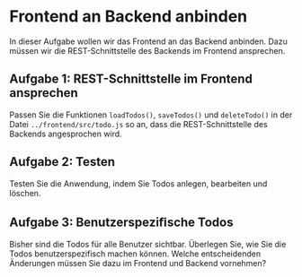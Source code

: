 # Frontend an Backend anbinden

In dieser Aufgabe wollen wir das Frontend an das Backend anbinden. Dazu müssen wir die REST-Schnittstelle des Backends im Frontend ansprechen.

## Aufgabe 1: REST-Schnittstelle im Frontend ansprechen
Passen Sie die Funktionen `loadTodos()`, `saveTodos()` und `deleteTodo()` in der Datei `../frontend/src/todo.js` so an, dass die REST-Schnittstelle des Backends angesprochen wird.

## Aufgabe 2: Testen
Testen Sie die Anwendung, indem Sie Todos anlegen, bearbeiten und löschen.

## Aufgabe 3: Benutzerspeziﬁsche Todos
Bisher sind die Todos für alle Benutzer sichtbar. 
Überlegen Sie, wie Sie die Todos benutzerspezifisch machen können. Welche entscheidenden Änderungen müssen Sie dazu im Frontend und Backend vornehmen?